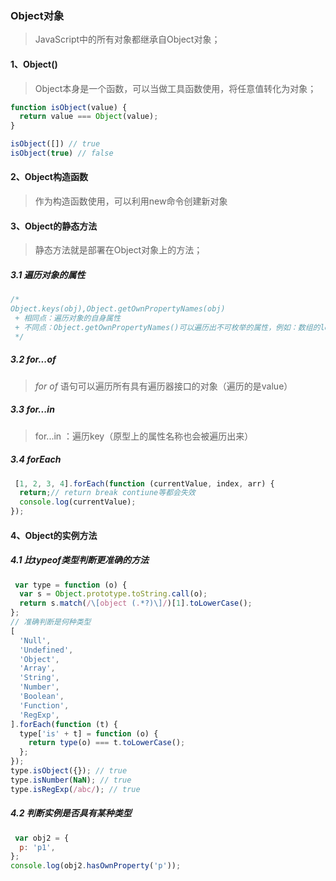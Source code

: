 ### Object对象

> JavaScript中的所有对象都继承自Object对象；

#### 1、Object()

> Object本身是一个函数，可以当做工具函数使用，将任意值转化为对象；

```JavaScript
function isObject(value) {
  return value === Object(value);
}

isObject([]) // true
isObject(true) // false
```

#### 2、Object构造函数

> 作为构造函数使用，可以利用new命令创建新对象

#### 3、Object的静态方法

> 静态方法就是部署在Object对象上的方法；

#####  3.1 遍历对象的属性

```javascript
/*
Object.keys(obj),Object.getOwnPropertyNames(obj)
 + 相同点：遍历对象的自身属性
 + 不同点：Object.getOwnPropertyNames()可以遍历出不可枚举的属性，例如：数组的length属性
 */
```

##### 3.2 for...of

> *for* *of* 语句可以遍历所有具有遍历器接口的对象（遍历的是value）

##### 3.3 for...in

> for...in  ：遍历key（原型上的属性名称也会被遍历出来）

##### 3.4 forEach

```javascript
 [1, 2, 3, 4].forEach(function (currentValue, index, arr) {
  return;// return break contiune等都会失效
  console.log(currentValue);
});
```

#### 4、Object的实例方法

##### 4.1 比typeof类型判断更准确的方法

```javascript
 var type = function (o) {
  var s = Object.prototype.toString.call(o);
  return s.match(/\[object (.*?)\]/)[1].toLowerCase();
};
// 准确判断是何种类型
[
  'Null',
  'Undefined',
  'Object',
  'Array',
  'String',
  'Number',
  'Boolean',
  'Function',
  'RegExp',
].forEach(function (t) {
  type['is' + t] = function (o) {
    return type(o) === t.toLowerCase();
  };
});
type.isObject({}); // true
type.isNumber(NaN); // true
type.isRegExp(/abc/); // true
```

##### 4.2 判断实例是否具有某种类型

```javascript
 var obj2 = {
  p: 'p1',
};
console.log(obj2.hasOwnProperty('p'));
```

